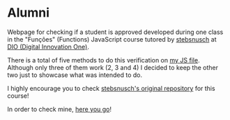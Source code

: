 # Alumni
 Webpage for checking if a student is approved developed during one class in the "Funções" (Functions) JavaScript course tutored by [stebsnusch](https://github.com/stebsnusch) at [DIO (Digital Innovation One)](https://www.dio.me/). 

 There is a total of five methods to do this verification on [my JS file](https://github.com/o-Patrick/alumni/blob/main/alumni.js). Although only three of them work (2, 3 and 4) I decided to keep the other two just to showcase what was intended to do. 

 I highly encourage you to check [stebsnusch's original repository](https://github.com/stebsnusch/basecamp-javascript/tree/main/funcoes) for this course!

 In order to check mine, [here you go](https://github.com/o-patrick/alumni)!